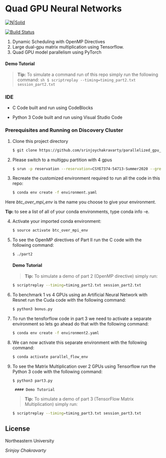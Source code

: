# Quad GPU Neural Networks

[![N|Solid](https://cldup.com/dTxpPi9lDf.thumb.png)](https://nodesource.com/products/nsolid)

[![Build Status](https://travis-ci.org/joemccann/dillinger.svg?branch=master)](https://travis-ci.org/joemccann/dillinger)

1. Dynamic Scheduling with OpenMP Directives
2. Large dual-gpu matrix multiplication using Tensorflow. 
3. Quad GPU model parallelism using PyTorch 

#### Demo Tutorial

> **Tip:** To simulate a command run of this repo simply run the following command:
    ```sh
    $ scriptreplay --timing=timing_part2.txt session_part2.txt
    ```
    
### IDE 

* C Code built and run using CodeBlocks

* Python 3 Code built and run using Visual Studio Code 

### Prerequisites and Running on Discovery Cluster

1. Clone this project directory
    ```sh
    $ git clone https://github.com/srinjoychakravarty/parallelized_gpu_learning.git
    ```

2. Please switch to a multigpu partition with 4 gpus 
    ```sh
    $ srun -p reservation --reservation=CSYE7374-54713-Summer2020 --gres=gpu:4 --mem=16Gb --time=01:00:00 --export=ALL --pty /bin/bash
    ```

3. Recreate the customized environment required to run all the code in this repo:
    ```sh
    $ conda env create -f environment.yaml
    ```
Here _btc_over_mpi_env_ is the name you choose to give your environment. 

**Tip:** to see a list of all of your conda environments, type conda info -e.

4. Activate your imported conda environment:
    ```sh
    $ source activate btc_over_mpi_env
    ```

5. To see the OpenMP directives of Part II run the C code with the following command:
    ```
    $ ./part2
    ```
    #### Demo Tutorial

    > **Tip:** To simulate a demo of part 2 (OpenMP directive) simply run:
    ```sh
    $ scriptreplay --timing=timing_part2.txt session_part2.txt
    ```
        
6. To benchmark 1 vs 4 GPUs using an Artificial Neural Network with Resnet run the Cuda code with the following command:
    ```sh
    $ python3 bonus.py
    ```

7. To run the tensforflow code in part 3 we need to activate a separate environment so lets go ahead do that with the following command:
    ```sh
    $ conda env create -f environment2.yaml
    ```

8. We can now activate this separate environment with the following command:
    ```sh
    $ conda activate parallel_flow_env
    ```

9. To see the Matrix Multiplication over 2 GPUs using Tensorflow run the Python 3 code with the following command: 
    ```sh
    $ python3 part3.py
    ```
        #### Demo Tutorial

    > **Tip:** To simulate a demo of part 3 (TensorFlow Matrix Multiplication) simply run:
    ```sh
    $ scriptreplay --timing=timing_part3.txt session_part3.txt
    ```


License
----

Northeastern University

_Srinjoy Chakravarty_
